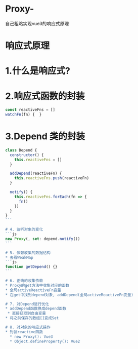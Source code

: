 # Proxy-
自己粗略实现vue3的响应式原理

# 响应式原理

# 1.什么是响应式?

# 2.响应式函数的封装

```js
const reactiveFns = []
watchFn(fn) {  }
```

# 3.Depend 类的封装

````js
class Depend {
  constructor() {
    this.reactiveFns = []
  }

  addDepend(reactiveFn) {
    this.reactiveFns.push(reactiveFn)
  }

  notify() {
    this.reactiveFns.forEach(fn => {
      fn()
    })
  }
}
```

# 4. 监听对象的变化
```js
new Proxy(, set: depend.notify())
```

# 5. 依赖收集的数据结构
* 去看WeakMap
```js
function getDepend() {}
```

# 6. 正确的收集依赖
* Proxy的get方法中收集对应的函数
* 全局activeReactiveFn变量
* 在get中找到depend对象, addDepend(全局activeReactiveFn变量)

# 7. 对Depend进行优化
* addDepend函数换成depend函数
 * 直接获取到自由变量
* 将之前保存的数组[]变成Set

# 8. 对对象的响应式操作
* 封装reactive函数
  * new Proxy(): Vue3
  * Object.defineProperty(): Vue2
